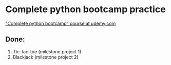 # Complete python bootcamp practice

["Complete python bootcamp" course at udemy.com](https://www.udemy.com/complete-python-bootcamp/)

## Done:
1. Tic-tac-toe (milestone project 1)
2. Blackjack (milestone project 2)